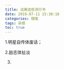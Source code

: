 ```yaml
---
title: 远离这些流行书
date: 2019-07-11 15:30:18
categories: 随笔
tags: 杂感
toc: true
---
```

1.明星自传体废话；

2.励志体扯淡

3.
